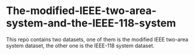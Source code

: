 # The-modified-IEEE-two-area-system-and-the-IEEE-118-system
This repo contains two datasets, one of them is the modified IEEE two-area system dataset, the other one is the IEEE-118 system dataset.
